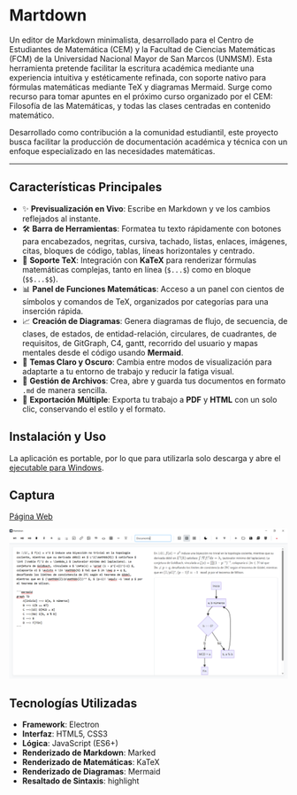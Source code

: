 # Martdown

Un editor de Markdown minimalista, desarrollado para el Centro de Estudiantes de Matemática (CEM) y la Facultad de Ciencias Matemáticas (FCM) de la Universidad Nacional Mayor de San Marcos (UNMSM). Esta herramienta pretende facilitar la escritura académica mediante una experiencia intuitiva y estéticamente refinada, con soporte nativo para fórmulas matemáticas mediante TeX y diagramas Mermaid. Surge como recurso para tomar apuntes en el próximo curso organizado por el CEM: Filosofía de las Matemáticas, y todas las clases centradas en contenido matemático.

Desarrollado como contribución a la comunidad estudiantil, este proyecto busca facilitar la producción de documentación académica y técnica con un enfoque especializado en las necesidades matemáticas.

-----

## Características Principales

  - ✨ **Previsualización en Vivo**: Escribe en Markdown y ve los cambios reflejados al instante.
  - 🛠️ **Barra de Herramientas**: Formatea tu texto rápidamente con botones para encabezados, negritas, cursiva, tachado, listas, enlaces, imágenes, citas, bloques de código, tablas, líneas horizontales y centrado.
  - 🧮 **Soporte TeX**: Integración con **KaTeX** para renderizar fórmulas matemáticas complejas, tanto en línea (`$...$`) como en bloque (`$$...$$`).
  - 📊 **Panel de Funciones Matemáticas**: Acceso a un  panel con cientos de símbolos y comandos de TeX, organizados por categorías para una inserción rápida.
  - 📈 **Creación de Diagramas**: Genera diagramas de flujo, de secuencia, de clases, de estados, de entidad-relación, circulares, de cuadrantes, de requisitos, de GitGraph, C4, gantt, recorrido del usuario y mapas mentales desde el código usando **Mermaid**.
  - 🎨 **Temas Claro y Oscuro**: Cambia entre modos de visualización para adaptarte a tu entorno de trabajo y reducir la fatiga visual.
  - 💾 **Gestión de Archivos**: Crea, abre y guarda tus documentos en formato `.md` de manera sencilla.
  - 📄 **Exportación Múltiple**: Exporta tu trabajo a **PDF** y **HTML** con un solo clic, conservando el estilo y el formato.

## Instalación y Uso

La aplicación es portable, por lo que para utilizarla solo descarga y abre el [ejecutable para Windows](https://drive.google.com/file/d/1--e9mmbBtanLke74ZJ1wCcSOaykFXFiF/view?usp=sharing).

## Captura

[Página Web](https://d13g053.github.io/Pagina-Web-de-Martdown)

![Captura de Martdown](captura.png)

## Tecnologías Utilizadas

  - **Framework**: Electron
  - **Interfaz**: HTML5, CSS3
  - **Lógica**: JavaScript (ES6+)
  - **Renderizado de Markdown**: Marked
  - **Renderizado de Matemáticas**: KaTeX
  - **Renderizado de Diagramas**: Mermaid
  - **Resaltado de Sintaxis**: highlight

